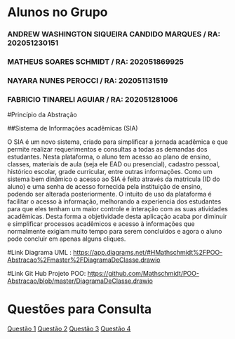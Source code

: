 <h1>Alunos no Grupo</h1>
<h3>ANDREW WASHINGTON SIQUEIRA CANDIDO MARQUES / RA: 202051230151</h3>
<h3>MATHEUS SOARES SCHMIDT / RA: 202051869925</h3>
<h3>NAYARA NUNES PEROCCI / RA: 202051131519</h3>
<h3>FABRICIO TINARELI AGUIAR / RA: 202051281006</h3>


#Princípio da Abstração 

##Sistema de Informações acadêmicas (SIA)

O SIA é um novo sistema, criado para simplificar a jornada acadêmica e que permite realizar requerimentos e consultas a todas as demandas dos estudantes. Nesta plataforma, o aluno tem acesso ao plano de ensino, classes, materiais de aula (seja ele EAD ou presencial), cadastro pessoal, histórico escolar, grade curricular, entre outras informações.
Como um sistema bem dinâmico o acesso ao SIA é feito através da matricula (ID do aluno) e uma senha de acesso fornecida pela instituição de ensino, podendo ser alterada posteriormente.
O intuito de uso da plataforma é facilitar o acesso à informação, melhorando a experiencia dos estudantes para que eles tenham um maior controle e interação com as suas atividades acadêmicas.
Desta forma a objetividade desta aplicação acaba por diminuir e simplificar processos acadêmicos e acesso à informações que normalmente exigiam muito tempo para serem concluídos e agora o aluno pode concluir em apenas alguns cliques.


#Link Diagrama UML :
https://app.diagrams.net/#HMathschmidt%2FPOO-Abstracao%2Fmaster%2FDiagramaDeClasse.drawio


#Link Git Hub Projeto POO: 
https://github.com/Mathschmidt/POO-Abstracao/blob/master/DiagramaDeClasse.drawio

# Questões para Consulta

[Questão 1](https://github.com/Mathschmidt/POO-Abstracao/blob/master/Quest%C3%A3o%201%20-%20Escolha%20do%20Sistema.txt)
[Questão 2](https://github.com/Mathschmidt/POO-Abstracao/blob/master/Quest%C3%A3o%202%20-%20Prop%C3%B3sitos%20e%20Comportamentos.txt)
[Questão 3](https://github.com/Mathschmidt/POO-Abstracao/blob/master/Quest%C3%A3o%203%20-%20Exemplares.txt)
[Questão 4](https://github.com/Mathschmidt/POO-Abstracao/blob/master/Quest%C3%A3o%204%20-%20Diagrama.png)
